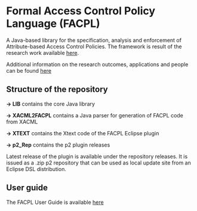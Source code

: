 # Formal Access Control Policy Language (FACPL)

A Java-based library for the specification, analysis and enforcement of Attribute-based Access Control Policies. The framework is result of the research work available [here](https://eprints.soton.ac.uk/415111/).

Additional information on the research outcomes, applications and people can be found [here](https://facpl.sf.net)

## Structure of the repository

**-> LIB** contains the core Java library

**-> XACML2FACPL** contains a Java parser for generation of FACPL code from XACML

**-> XTEXT** contains the Xtext code of the FACPL Eclipse plugin

**-> p2_Rep** contains the p2 plugin releases 

Latest release of the plugin is available under the repository releases. It is issued as a .zip p2 repository that can be used as local update site from an Eclipse DSL distribution. 

## User guide

The FACPL User Guide is available [here](https://facpl.readthedocs.io/en/latest/)
